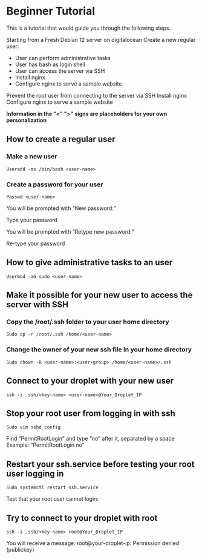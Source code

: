 # Beginner Tutorial


This is a tutorial that would guide you through the following steps.

Starting from a Fresh Debian 12 server on digitalocean
Create a new regular user:

- User can perform administrative tasks
- User has bash as login shell
- User can access the server via SSH
- Install nginx
- Configure nginx to serve a sample website


Prevent the root user from connecting to the server via SSH
Install nginx
Configure nginx to serve a sample website

**Information in the "<" ">" signs are placeholders for your own personalization**

## How to create a regular user


### Make a new user

```Useradd -ms /bin/bash <user-name>```

### Create a password for your user

```Passwd <user-name>```


You will be prompted with “New password:”

Type your password

You will be prompted with “Retype new password:”

Re-type your password 



## How to give administrative tasks to an user

```Usermod -aG sudo <user-name>```



## Make it possible for your new user to access the server with SSH


### Copy the /root/.ssh folder to your user home directory

```Sudo cp -r /root/.ssh /home/<user-name>```


### Change the owner of your new ssh file in your home directory

```Sudo chown -R <user-name>:<user-group> /home/<user-name>/.ssh```


## Connect to your droplet with your new user

```ssh -i .ssh/<key-name> <user-name>@Your_Droplet_IP```



## Stop your root user from logging in with ssh

```Sudo vim sshd_config```

Find “PermitRootLogin” and type “no” after it, separated by a space
Example: “PermitRootLogin no”



## Restart your ssh.service before testing your root user logging in

```Sudo systemctl restart ssh.service```

Test that your root user cannot login:




## Try to connect to your droplet with root

```ssh -i .ssh/<key-name> root@Your_Droplet_IP```

You will receive a message:
root@your-droplet-ip: Permission denied (publickey)
